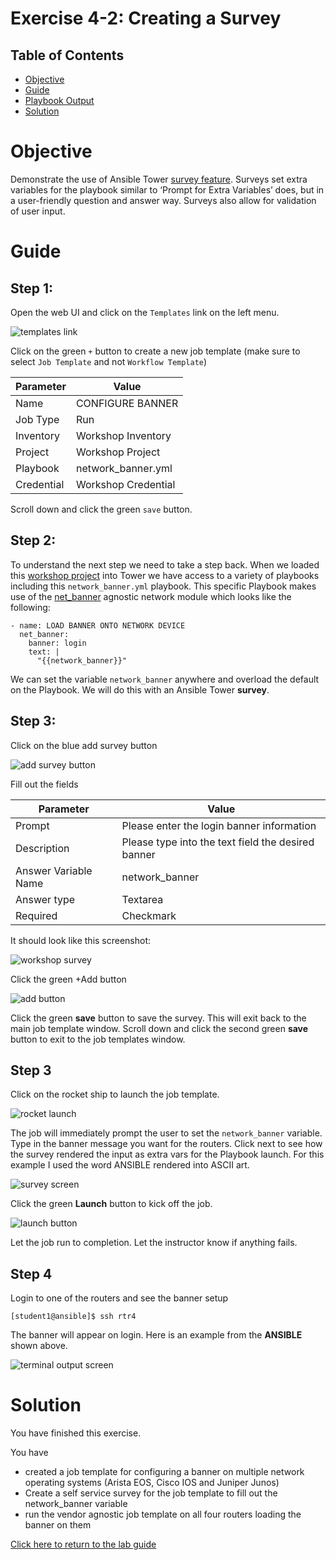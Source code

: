 # Exercise 4-2: Creating a Survey

## Table of Contents

- [Objective](#objective)
- [Guide](#guide)
- [Playbook Output](#playbook-output)
- [Solution](#solution)

# Objective

Demonstrate the use of Ansible Tower [survey feature](https://docs.ansible.com/ansible-tower/latest/html/userguide/job_templates.html#surveys). Surveys set extra variables for the playbook similar to ‘Prompt for Extra Variables’ does, but in a user-friendly question and answer way. Surveys also allow for validation of user input.

# Guide

## Step 1:

Open the web UI and click on the `Templates` link on the left menu.

![templates link](images/templates.png)

Click on the green `+` button to create a new job template (make sure to select `Job Template` and not `Workflow Template`)

| Parameter | Value |
|---|---|
| Name  | CONFIGURE BANNER  |
|  Job Type |  Run |
|  Inventory |  Workshop Inventory |
|  Project |  Workshop Project |
|  Playbook |  network_banner.yml |
|  Credential |  Workshop Credential |

Scroll down and click the green `save` button.  


## Step 2:

To understand the next step we need to take a step back.  When we loaded this [workshop project](https://github.com/network-automation/tower_workshop) into Tower we have access to a variety of playbooks including this `network_banner.yml` playbook.  This specific Playbook makes use of the [net_banner](https://docs.ansible.com/ansible/latest/modules/net_banner_module.html) agnostic network module which looks like the following:

```
- name: LOAD BANNER ONTO NETWORK DEVICE
  net_banner:
    banner: login
    text: |
      "{{network_banner}}"
```

We can set the variable `network_banner` anywhere and overload the default on the Playbook.  We will do this with an Ansible Tower **survey**.

## Step 3:

Click on the blue add survey button

![add survey button](images/addsurvey.png)

Fill out the fields

| Parameter | Value |
|---|---|
| Prompt  | Please enter the login banner information  |
|  Description |  Please type into the text field the desired banner |
|  Answer Variable Name |  network_banner |
|  Answer type |  Textarea |
|  Required |  Checkmark |

It should look like this screenshot:

![workshop survey](images/survey.png)

Click the green +Add button

![add button](images/add.png)

Click the green **save** button to save the survey.  This will exit back to the main job template window.  Scroll down and click the second green **save** button to exit to the job templates window.

## Step 3

Click on the rocket ship to launch the job template.

![rocket launch](images/rocket.png)

The job will immediately prompt the user to set the `network_banner` variable.  Type in the banner message you want for the routers.  Click next to see how the survey rendered the input as extra vars for the Playbook launch.  For this example I used the word ANSIBLE rendered into ASCII art.

![survey screen](images/surveyscreen.png)

Click the green **Launch** button to kick off the job.

![launch button](images/launch.png)

Let the job run to completion.  Let the instructor know if anything fails.


## Step 4

Login to one of the routers and see the banner setup

```
[student1@ansible]$ ssh rtr4
```

The banner will appear on login.  Here is an example from the **ANSIBLE** shown above.

![terminal output screen](images/terminal_output.png)


# Solution
You have finished this exercise.  

You have
 - created a job template for configuring a banner on multiple network operating systems (Arista EOS, Cisco IOS and Juniper Junos)
 - Create a self service survey for the job template to fill out the network_banner variable
 - run the vendor agnostic job template on all four routers loading the banner on them

[Click here to return to the lab guide](../README.md)
